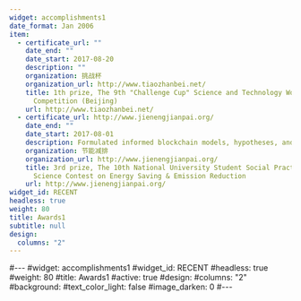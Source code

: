```yaml
---
widget: accomplishments1
date_format: Jan 2006
item:
  - certificate_url: ""
    date_end: ""
    date_start: 2017-08-20
    description: ""
    organization: 挑战杯
    organization_url: http://www.tiaozhanbei.net/
    title: 1th prize, The 9th "Challenge Cup" Science and Technology Works
      Competition (Beijing)
    url: http://www.tiaozhanbei.net/
  - certificate_url: http://www.jienengjianpai.org/
    date_end: ""
    date_start: 2017-08-01
    description: Formulated informed blockchain models, hypotheses, and use cases.
    organization: 节能减排
    organization_url: http://www.jienengjianpai.org/
    title: 3rd prize, The 10th National University Student Social Practice and
      Science Contest on Energy Saving & Emission Reduction
    url: http://www.jienengjianpai.org/
widget_id: RECENT
headless: true
weight: 80
title: Awards1
subtitle: null
design:
  columns: "2"
---
```



#---
#widget: accomplishments1
#widget_id: RECENT
#headless: true
#weight: 80
#title: Awards1
#active: true
#design:
  #columns: "2"
  #background:
    #text_color_light: false
    #image_darken: 0
#---